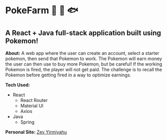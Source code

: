 # PokeFarm 🐔 🐏 🐟
## A React + Java full-stack application built using Pokemon!

**About:** A web app where the user can create an account, select a starter pokemon, then send that
Pokemon to work. The Pokemon will earn money the user can then use to buy more Pokemon, but be careful! 
If the working Pokemon is fired, the player will not get paid. The challenge is to recall the Pokemon before getting fired in a way to optimize earnings.

**Tech Used:**
- React
    - React Router
    - Material UI
    - Axios
- Java
    - Spring


**Personal Site:** [Zev Yirmiyahu](https://zevyirmiyahu.com/)